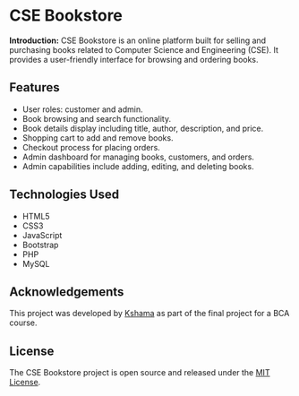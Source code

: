 # CSE Bookstore

**Introduction:** CSE Bookstore is an online platform built for selling and purchasing books related to Computer Science and Engineering (CSE). It provides a user-friendly interface for browsing and ordering books.

## Features

- User roles: customer and admin.
- Book browsing and search functionality.
- Book details display including title, author, description, and price.
- Shopping cart to add and remove books.
- Checkout process for placing orders.
- Admin dashboard for managing books, customers, and orders.
- Admin capabilities include adding, editing, and deleting books.

## Technologies Used

- HTML5
- CSS3
- JavaScript
- Bootstrap
- PHP
- MySQL

## Acknowledgements

This project was developed by [Kshama](https://github.com/kshamaganiga) as part of the final project for a BCA course.

## License

The CSE Bookstore project is open source and released under the [MIT License](https://github.com/kshamaganiga/cse-bookstore/blob/main/LICENSE).
